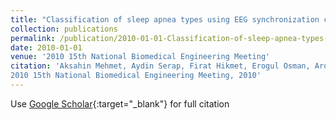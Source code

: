 ```yaml
---
title: "Classification of sleep apnea types using EEG synchronization criteria"
collection: publications
permalink: /publication/2010-01-01-Classification-of-sleep-apnea-types-using-EEG-synchronization-criteria
date: 2010-01-01
venue: '2010 15th National Biomedical Engineering Meeting'
citation: 'Aksahin Mehmet, Aydin Serap, Firat Hikmet, Erogul Osman, Ardic Sadik, Classification of sleep apnea types using EEG synchronization criteria"
2010 15th National Biomedical Engineering Meeting, 2010'
---
```

Use [Google Scholar](https://scholar.google.com/scholar?q=Classification+of+sleep+apnea+types+using+EEG+synchronization+criteria){:target="_blank"} for full citation